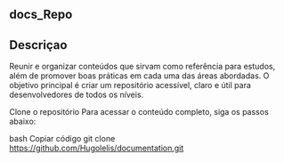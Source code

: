 ## docs_Repo

## Descriçao
Reunir e organizar conteúdos que sirvam como referência para estudos, além de promover boas práticas em cada uma das áreas abordadas. O objetivo principal é criar um repositório acessível, claro e útil para desenvolvedores de todos os níveis.

Clone o repositório
Para acessar o conteúdo completo, siga os passos abaixo:

bash
Copiar código
git clone https://github.com/Hugolelis/documentation.git
